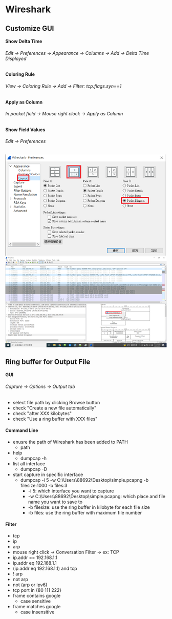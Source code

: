 # Wireshark

## Customize GUI
#### Show Delta Time
###### Edit -> Preferences -> Appearance -> Columns -> Add -> Delta Time Displayed
#### Coloring Rule
###### View -> Coloring Rule -> Add -> Filter: tcp.flags.syn==1
#### Apply as Column
###### In packet field -> Mouse right clock -> Apply as Column
#### Show Field Values
###### Edit -> Preferences 
![wireshark_preferences2.png not found.](./img/wireshark_preferences2.png)
![wireshark_show_field_values.png not found.](./img/wireshark_show_field_values.png)

## Ring buffer for Output File
#### GUI
###### Capture -> Options -> Output tab
- select file path by clicking Browse button
- check "Create a new file automatically"
- check "after XXX kilobytes"
- check "Use a ring buffer with XXX files"
#### Command Line
- enusre the path of Wireshark has been added to PATH
  - path
- help
  - dumpcap -h
- list all interface
  - dumpcap -D
- start capture in specific interface
  - dumpcap -i 5 -w C:\Users\88692\Desktop\simple.pcapng -b filesize:1000 -b files:3
    - -i 5: which interface you want to capture
    - -w C:\Users\88692\Desktop\simple.pcapng: which place and file name you want to save to
    - -b filesize: use the ring buffer in kilobyte for each file size
    - -b files: use the ring buffer with maximum file number
#### Filter
- tcp
- ip
- arp
- mouse right click -> Conversation Filter -> ex: TCP
- ip.addr == 192.168.1.1
- ip.addr eq 192.168.1.1
- (ip.addr eq 192.168.1.1) and tcp
- ! arp
- not arp
- not (arp or ipv6)
- tcp port in {80 111 222}
- frame contains google
  - case sensitive
- frame matches google
  - case insensitive
